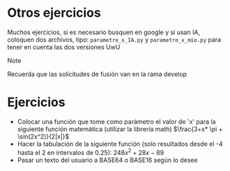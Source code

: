 # Otros ejercicios

Muchos ejercicios, si es necesario busquen en google y si usan IA, coloquen dos archivos, tipo: `parametro_x_IA.py` y `parametro_x_mio.py` para tener en cuenta las dos versiones UwU

> [!NOTE]  
> 
> Recuerda que las solicitudes de fusión van en la rama develop

# Ejercicios

- Colocar una función que tome como parámetro el valor de 'x' para la siguiente función matemática (utilizar la librería math) $\frac{3+x* \pi + \sin(2x^2)}{2|x|}$
- Hacer la tabulación de la siguiente función (solo resultados desde el -4 hasta el 2 en intervalos de 0.25): $248x^2+28x-89$
- Pasar un texto del usuario a BASE64 o BASE16 según lo desee
